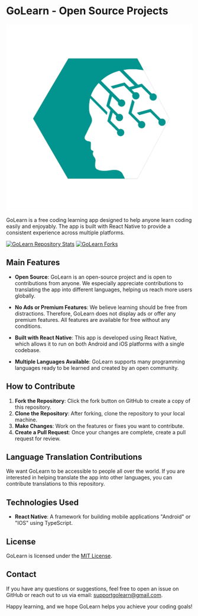 # GoLearn - Open Source Projects

![GoLearn Logo](/assets/golearn.png)

GoLearn is a free coding learning app designed to help anyone learn coding easily and enjoyably. The app is built with React Native to provide a consistent experience across multiple platforms.

[![GoLearn Repository Stats](https://img.shields.io/github/stars/DitzDev/GoLearn?style=social)]([[https://github.com/DitzDev/GoLearn])
[![GoLearn Forks](https://img.shields.io/github/forks/DitzDev/GoLearn?style=social)](https://github.com/DitzDev/GoLearn)

## Main Features

- **Open Source**: GoLearn is an open-source project and is open to contributions from anyone. We especially appreciate contributions to translating the app into different languages, helping us reach more users globally.
- **No Ads or Premium Features**: We believe learning should be free from distractions. Therefore, GoLearn does not display ads or offer any premium features. All features are available for free without any conditions.
- **Built with React Native**: This app is developed using React Native, which allows it to run on both Android and iOS platforms with a single codebase.

- **Multiple Languages Available**: GoLearn supports many programming languages ready to be learned and created by an open community.

## How to Contribute

1. **Fork the Repository**: Click the fork button on GitHub to create a copy of this repository.
2. **Clone the Repository**: After forking, clone the repository to your local machine.
3. **Make Changes**: Work on the features or fixes you want to contribute.
4. **Create a Pull Request**: Once your changes are complete, create a pull request for review.

## Language Translation Contributions

We want GoLearn to be accessible to people all over the world. If you are interested in helping translate the app into other languages, you can contribute translations to this repository.

## Technologies Used

- **React Native**: A framework for building mobile applications "Android" or "IOS" using TypeScript.

## License

GoLearn is licensed under the [MIT License](LICENSE).

## Contact

If you have any questions or suggestions, feel free to open an issue on GitHub or reach out to us via email: supportgolearn@gmail.com.

Happy learning, and we hope GoLearn helps you achieve your coding goals!
